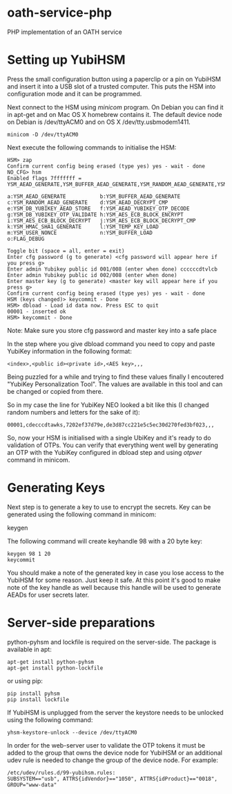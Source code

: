 oath-service-php
================

PHP implementation of an OATH service


Setting up YubiHSM
==================

Press the small configuration button using a paperclip or a pin on YubiHSM and insert it into a USB slot of a trusted computer. This puts the
HSM into configuration mode and it can be programmed.

Next connect to the HSM using _minicom_ program. On Debian you can find it in apt-get and on Mac OS X homebrew contains it. The default device
node on Debian is /dev/ttyACM0 and on OS X /dev/tty.usbmodem1411.

    minicom -D /dev/ttyACM0

Next execute the following commands to initialise the HSM:

```
HSM> zap                                                                                                                                                                                    
Confirm current config being erased (type yes) yes - wait - done                                                                                                                            
NO_CFG> hsm                                                                                                                                                                                 
Enabled flags 7fffffff = YSM_AEAD_GENERATE,YSM_BUFFER_AEAD_GENERATE,YSM_RANDOM_AEAD_GENERATE,YSM_AEAD_DECRYPT_CMP,YSM_DB_YUBIKEY_AEAD_STORE,YSM_AEAD_YUBIKEY_OTP_DECODE,YSM_DB_YUBIKEY_OTP_VALIDATE,YSM_AES_ECB_BLOCK_ENCRYPT,YSM_AES_ECB_BLOCK_DECRYPT,YSM_AES_ECB_BLOCK_DECRYPT_CMP,YSM_HMAC_SHA1_GENERATE,YSM_TEMD
                                                                                                                                                                                            
a:YSM_AEAD_GENERATE           b:YSM_BUFFER_AEAD_GENERATE                                                                                                                                    
c:YSM_RANDOM_AEAD_GENERATE    d:YSM_AEAD_DECRYPT_CMP                                                                                                                                        
e:YSM_DB_YUBIKEY_AEAD_STORE   f:YSM_AEAD_YUBIKEY_OTP_DECODE                                                                                                                                 
g:YSM_DB_YUBIKEY_OTP_VALIDATE h:YSM_AES_ECB_BLOCK_ENCRYPT   
i:YSM_AES_ECB_BLOCK_DECRYPT   j:YSM_AES_ECB_BLOCK_DECRYPT_CMP
k:YSM_HMAC_SHA1_GENERATE      l:YSM_TEMP_KEY_LOAD           
m:YSM_USER_NONCE              n:YSM_BUFFER_LOAD             
o:FLAG_DEBUG                  

Toggle bit (space = all, enter = exit) 
Enter cfg password (g to generate) <cfg password will appear here if you press g> 
Enter admin Yubikey public id 001/008 (enter when done) ccccccdtvlcb
Enter admin Yubikey public id 002/008 (enter when done) 
Enter master key (g to generate) <master key will appear here if you press g> 
Confirm current config being erased (type yes) yes - wait - done
HSM (keys changed)> keycommit - Done
HSM> dbload - Load id data now. Press ESC to quit
00001 - inserted ok
HSM> keycommit - Done
```

Note: Make sure you store cfg password and master key into a safe place


In the step where you give dbload command you need to copy and paste YubiKey information in the following format:

    <index>,<public id><private id>,<AES key>,,,

Being puzzled for a while and trying to find these values finally I encoutered "YubiKey Personalization Tool". The values
are available in this tool and can be changed or copied from there.

So in my case the line for YubiKey NEO looked a bit like this (I changed random numbers and letters for the sake of it):

    00001,cdecccdtawks,7202ef37d79e,de3d87cc221e5c5ec30d270fed3bf023,,,

So, now your HSM is initialised with a single UbiKey and it's ready to do validation of OTPs. You can verify that everything went well by
generating an OTP with the YubiKey configured in dbload step and using _otpver_ command in minicom. 

# Generating Keys

Next step is to generate a key to use to encrypt the secrets. Key can be generated using the following command in minicom:

keygen <start index> <number of keys to generate> <length>

The following command will create keyhandle 98 with a 20 byte key:

    keygen 98 1 20
    keycommit

You should make a note of the generated key in case you lose access to the YubiHSM for some reason. Just keep it safe. At this point
it's good to make note of the key handle as well because this handle will be used to generate AEADs for user secrets later.


# Server-side preparations

python-pyhsm and lockfile is required on the server-side. The package is available in apt:

    apt-get install python-pyhsm
    apt-get install python-lockfile

or using pip:

    pip install pyhsm
    pip install lockfile

If YubiHSM is unplugged from the server the keystore needs to be unlocked using the following command:

    yhsm-keystore-unlock --device /dev/ttyACM0





In order for the web-server user to validate the OTP tokens it must be added to the group that owns the device node for YubiHSM or an additional
udev rule is needed to change the group of the device node. For example:

    /etc/udev/rules.d/99-yubihsm.rules:
    SUBSYSTEM=="usb", ATTRS{idVendor}=="1050", ATTRS{idProduct}=="0018", GROUP="www-data"


